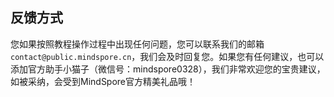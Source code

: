 ##  反馈方式

您如果按照教程操作过程中出现任何问题，您可以联系我们的邮箱`contact@public.mindspore.cn`，我们会及时回复您。如果您有任何建议，也可以添加官方助手小猫子（微信号：mindspore0328），我们非常欢迎您的宝贵建议，如被采纳，会受到MindSpore官方精美礼品哦！

